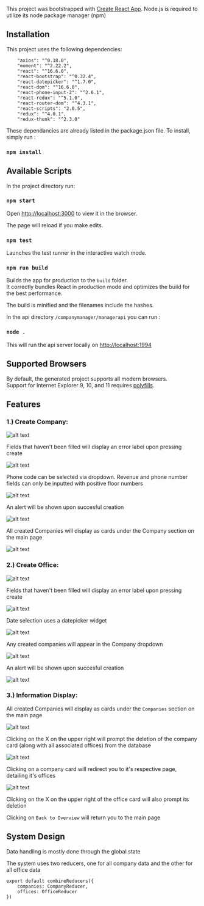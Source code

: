 This project was bootstrapped with [Create React App](https://github.com/facebook/create-react-app).
Node.js is required to utilize its node package manager (npm)

## Installation

This project uses the following dependencies:


``` 
    "axios": "^0.18.0",
    "moment": "^2.22.2",
    "react": "^16.6.0",
    "react-bootstrap": "^0.32.4",
    "react-datepicker": "^1.7.0",
    "react-dom": "^16.6.0",
    "react-phone-input-2": "^2.6.1",
    "react-redux": "^5.1.0",
    "react-router-dom": "^4.3.1",
    "react-scripts": "2.0.5",
    "redux": "^4.0.1",
    "redux-thunk": "^2.3.0" 
```

These dependancies are already listed in the package.json file.
To install, simply run :
### `npm install`
    

## Available Scripts

In the project directory run:

### `npm start`

Open [http://localhost:3000](http://localhost:3000) to view it in the browser.

The page will reload if you make edits.<br>

### `npm test`

Launches the test runner in the interactive watch mode.<br>

### `npm run build`

Builds the app for production to the `build` folder.<br>
It correctly bundles React in production mode and optimizes the build for the best performance.

The build is minified and the filenames include the hashes.<br>

In the api directory `/companymanager/managerapi` you can run :

### `node .`

This will run the api server locally on [http://localhost:1994](http://localhost:1994)

## Supported Browsers

By default, the generated project supports all modern browsers.<br>
Support for Internet Explorer 9, 10, and 11 requires [polyfills](https://github.com/facebook/create-react-app/blob/master/packages/react-app-polyfill/README.md).

## Features

### 1.) Create Company:
![alt text](./readmeimages/createcompany.jpg)


Fields that haven't been filled will display an error label upon pressing create

![alt text](./readmeimages/createcompanyerror.jpg)

Phone code can be selected via dropdown. Revenue and phone number fields can only be inputted with positive floor numbers

![alt text](./readmeimages/phonecodedropdown.jpg)

An alert will be shown upon succesful creation

![alt text](./readmeimages/createcompanysuccess.jpg)

All created Companies will display as cards under the Company section on the main page

![alt text](./readmeimages/companycard.jpg)

### 2.) Create Office:

![alt text](./readmeimages/createoffice.jpg)

Fields that haven't been filled will display an error label upon pressing create

![alt text](./readmeimages/createofficeerror.jpg)

Date selection uses a datepicker widget

![alt text](./readmeimages/datepicker.jpg)

Any created companies will appear in the Company dropdown

![alt text](./readmeimages/companydropdown.jpg)

An alert will be shown upon succesful creation

![alt text](./readmeimages/createofficesuccess.jpg)

### 3.) Information Display:

All created Companies will display as cards under the `Companies` section on the main page

![alt text](./readmeimages/companycard.jpg)

Clicking on the X on the upper right will prompt the deletion of the company card (along with all associated offices) from the database

![alt text](./readmeimages/deletecompany.jpg)

Clicking on a company card will redirect you to it's respective page, detailing it's offices

![alt text](./readmeimages/officepage.jpg)

Clicking on the X on the upper right of the office card will also prompt its deletion

Clicking on `Back to Overview` will return you to the main page

## System Design

Data handling is mostly done through the global state

The system uses two reducers, one for all company data and the other for all office data

```
export default combineReducers({
    companies: CompanyReducer,
    offices: OfficeReducer
})
```

